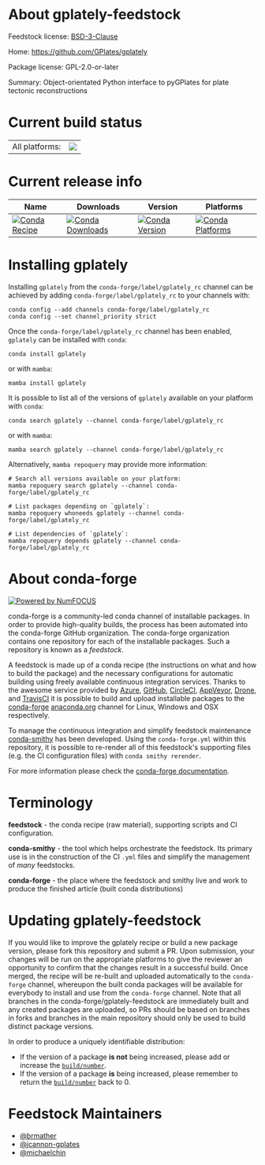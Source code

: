 About gplately-feedstock
========================

Feedstock license: [BSD-3-Clause](https://github.com/conda-forge/gplately-feedstock/blob/main/LICENSE.txt)

Home: https://github.com/GPlates/gplately

Package license: GPL-2.0-or-later

Summary: Object-orientated Python interface to pyGPlates for plate tectonic reconstructions

Current build status
====================


<table><tr><td>All platforms:</td>
    <td>
      <a href="https://dev.azure.com/conda-forge/feedstock-builds/_build/latest?definitionId=18958&branchName=main">
        <img src="https://dev.azure.com/conda-forge/feedstock-builds/_apis/build/status/gplately-feedstock?branchName=main">
      </a>
    </td>
  </tr>
</table>

Current release info
====================

| Name | Downloads | Version | Platforms |
| --- | --- | --- | --- |
| [![Conda Recipe](https://img.shields.io/badge/recipe-gplately-green.svg)](https://anaconda.org/conda-forge/gplately) | [![Conda Downloads](https://img.shields.io/conda/dn/conda-forge/gplately.svg)](https://anaconda.org/conda-forge/gplately) | [![Conda Version](https://img.shields.io/conda/vn/conda-forge/gplately.svg)](https://anaconda.org/conda-forge/gplately) | [![Conda Platforms](https://img.shields.io/conda/pn/conda-forge/gplately.svg)](https://anaconda.org/conda-forge/gplately) |

Installing gplately
===================

Installing `gplately` from the `conda-forge/label/gplately_rc` channel can be achieved by adding `conda-forge/label/gplately_rc` to your channels with:

```
conda config --add channels conda-forge/label/gplately_rc
conda config --set channel_priority strict
```

Once the `conda-forge/label/gplately_rc` channel has been enabled, `gplately` can be installed with `conda`:

```
conda install gplately
```

or with `mamba`:

```
mamba install gplately
```

It is possible to list all of the versions of `gplately` available on your platform with `conda`:

```
conda search gplately --channel conda-forge/label/gplately_rc
```

or with `mamba`:

```
mamba search gplately --channel conda-forge/label/gplately_rc
```

Alternatively, `mamba repoquery` may provide more information:

```
# Search all versions available on your platform:
mamba repoquery search gplately --channel conda-forge/label/gplately_rc

# List packages depending on `gplately`:
mamba repoquery whoneeds gplately --channel conda-forge/label/gplately_rc

# List dependencies of `gplately`:
mamba repoquery depends gplately --channel conda-forge/label/gplately_rc
```


About conda-forge
=================

[![Powered by
NumFOCUS](https://img.shields.io/badge/powered%20by-NumFOCUS-orange.svg?style=flat&colorA=E1523D&colorB=007D8A)](https://numfocus.org)

conda-forge is a community-led conda channel of installable packages.
In order to provide high-quality builds, the process has been automated into the
conda-forge GitHub organization. The conda-forge organization contains one repository
for each of the installable packages. Such a repository is known as a *feedstock*.

A feedstock is made up of a conda recipe (the instructions on what and how to build
the package) and the necessary configurations for automatic building using freely
available continuous integration services. Thanks to the awesome service provided by
[Azure](https://azure.microsoft.com/en-us/services/devops/), [GitHub](https://github.com/),
[CircleCI](https://circleci.com/), [AppVeyor](https://www.appveyor.com/),
[Drone](https://cloud.drone.io/welcome), and [TravisCI](https://travis-ci.com/)
it is possible to build and upload installable packages to the
[conda-forge](https://anaconda.org/conda-forge) [anaconda.org](https://anaconda.org/)
channel for Linux, Windows and OSX respectively.

To manage the continuous integration and simplify feedstock maintenance
[conda-smithy](https://github.com/conda-forge/conda-smithy) has been developed.
Using the ``conda-forge.yml`` within this repository, it is possible to re-render all of
this feedstock's supporting files (e.g. the CI configuration files) with ``conda smithy rerender``.

For more information please check the [conda-forge documentation](https://conda-forge.org/docs/).

Terminology
===========

**feedstock** - the conda recipe (raw material), supporting scripts and CI configuration.

**conda-smithy** - the tool which helps orchestrate the feedstock.
                   Its primary use is in the construction of the CI ``.yml`` files
                   and simplify the management of *many* feedstocks.

**conda-forge** - the place where the feedstock and smithy live and work to
                  produce the finished article (built conda distributions)


Updating gplately-feedstock
===========================

If you would like to improve the gplately recipe or build a new
package version, please fork this repository and submit a PR. Upon submission,
your changes will be run on the appropriate platforms to give the reviewer an
opportunity to confirm that the changes result in a successful build. Once
merged, the recipe will be re-built and uploaded automatically to the
`conda-forge` channel, whereupon the built conda packages will be available for
everybody to install and use from the `conda-forge` channel.
Note that all branches in the conda-forge/gplately-feedstock are
immediately built and any created packages are uploaded, so PRs should be based
on branches in forks and branches in the main repository should only be used to
build distinct package versions.

In order to produce a uniquely identifiable distribution:
 * If the version of a package **is not** being increased, please add or increase
   the [``build/number``](https://docs.conda.io/projects/conda-build/en/latest/resources/define-metadata.html#build-number-and-string).
 * If the version of a package **is** being increased, please remember to return
   the [``build/number``](https://docs.conda.io/projects/conda-build/en/latest/resources/define-metadata.html#build-number-and-string)
   back to 0.

Feedstock Maintainers
=====================

* [@brmather](https://github.com/brmather/)
* [@jcannon-gplates](https://github.com/jcannon-gplates/)
* [@michaelchin](https://github.com/michaelchin/)

